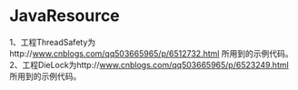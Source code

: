 # JavaResource
1、工程ThreadSafety为http://www.cnblogs.com/qq503665965/p/6512732.html  所用到的示例代码。<br>
2、工程DieLock为http://www.cnblogs.com/qq503665965/p/6523249.html 所用到的示例代码。
